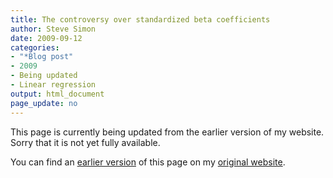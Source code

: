 ```yaml
---
title: The controversy over standardized beta coefficients
author: Steve Simon
date: 2009-09-12
categories:
- "*Blog post"
- 2009
- Being updated
- Linear regression
output: html_document
page_update: no
---
```


This page is currently being updated from the earlier version of my website. Sorry that it is not yet fully available.

<!---More--->

You can find an [earlier version][sim1] of this page on my [original website][sim2].

[sim1]: http://www.pmean.com/09/StandardizedBetas.html
[sim2]: http://www.pmean.com/original_site.html
